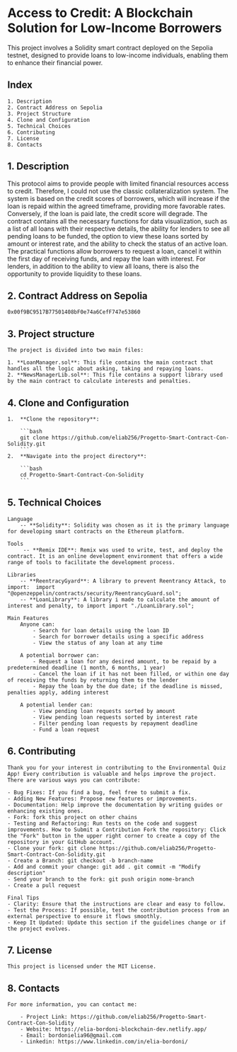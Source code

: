 # Access to Credit: A Blockchain Solution for Low-Income Borrowers

This project involves a Solidity smart contract deployed on the Sepolia testnet, designed to provide 
loans to low-income individuals, enabling them to enhance their financial power.

## Index

    1. Description
    2. Contract Address on Sepolia
    3. Project Structure
    4. Clone and Configuration
    5. Technical Choices
    6. Contributing
    7. License
    8. Contacts


## 1. Description

This protocol aims to provide people with limited financial resources access to credit. 
Therefore, I could not use the classic collateralization system. The system is based on 
the credit scores of borrowers, which will increase if the loan is repaid within the agreed 
timeframe, providing more favorable rates. Conversely, if the loan is paid late, the credit 
score will degrade. The contract contains all the necessary functions for data visualization,
such as a list of all loans with their respective details, the ability for lenders to see all 
pending loans to be funded, the option to view these loans sorted by amount or interest rate, 
and the ability to check the status of an active loan. The practical functions allow borrowers 
to request a loan, cancel it within the first day of receiving funds, and repay the loan with 
interest. For lenders, in addition to the ability to view all loans, there is also the 
opportunity to provide liquidity to these loans.

## 2. Contract Address on Sepolia

    0x00f9BC9517B77501408bF0e74a6CefF747e53860

## 3. Project structure

    The project is divided into two main files:

    1. **LoanManager.sol**: This file contains the main contract that handles all the logic about asking, taking and repaying loans.
    2. **NewsManagerLib.sol**: This file contains a support library used by the main contract to calculate interests and penalties.

## 4. Clone and Configuration

    1.  **Clone the repository**:

        ```bash
        git clone https://github.com/eliab256/Progetto-Smart-Contract-Con-Solidity.git
        ```
    2.  **Navigate into the project directory**:

        ```bash
        cd Progetto-Smart-Contract-Con-Solidity
        ```

## 5. Technical Choices

    Language
        -- **Solidity**: Solidity was chosen as it is the primary language for developing smart contracts on the Ethereum platform.

    Tools
         -- **Remix IDE**: Remix was used to write, test, and deploy the contract. It is an online development environment that offers a wide range of tools to facilitate the development process.

    Libraries
        -- **ReentracyGyard**: A library to prevent Reentrancy Attack, to import:  import "@openzeppelin/contracts/security/ReentrancyGuard.sol";
        -- **LoanLibrary**: A library i made to calculate the amount of interest and penalty, to import import "./LoanLibrary.sol";

    Main Features
        Anyone can:
            - Search for loan details using the loan ID
            - Search for borrower details using a specific address
            - View the status of any loan at any time
           
        A potential borrower can:
            - Request a loan for any desired amount, to be repaid by a predetermined deadline (1 month, 6 months, 1 year)
            - Cancel the loan if it has not been filled, or within one day of receiving the funds by returning them to the lender
            - Repay the loan by the due date; if the deadline is missed, penalties apply, adding interest

        A potential lender can:
            - View pending loan requests sorted by amount
            - View pending loan requests sorted by interest rate
            - Filter pending loan requests by repayment deadline
            - Fund a loan request

## 6. Contributing 

    Thank you for your interest in contributing to the Environmental Quiz App! Every contribution is valuable and helps improve the project. There are various ways you can contribute:

    - Bug Fixes: If you find a bug, feel free to submit a fix.
    - Adding New Features: Propose new features or improvements.
    - Documentation: Help improve the documentation by writing guides or enhancing existing ones.
    - Fork: fork this project on other chains
    - Testing and Refactoring: Run tests on the code and suggest improvements. How to Submit a Contribution Fork the repository: Click the "Fork" button in the upper right corner to create a copy of the repository in your GitHub account.
    - Clone your fork: git clone https://github.com/eliab256/Progetto-Smart-Contract-Con-Solidity.git
    - Create a Branch: git checkout -b branch-name
    - Add and commit your change: git add . git commit -m "Modify description"
    - Send your branch to the fork: git push origin nome-branch
    - Create a pull request

    Final Tips
    - Clarity: Ensure that the instructions are clear and easy to follow.
    - Test the Process: If possible, test the contribution process from an external perspective to ensure it flows smoothly.
    - Keep It Updated: Update this section if the guidelines change or if the project evolves.

## 7. License

    This project is licensed under the MIT License.

## 8. Contacts

    For more information, you can contact me:

        - Project Link: https://github.com/eliab256/Progetto-Smart-Contract-Con-Solidity
        - Website: https://elia-bordoni-blockchain-dev.netlify.app/
        - Email: bordonielia96@gmail.com
        - Linkedin: https://www.linkedin.com/in/elia-bordoni/